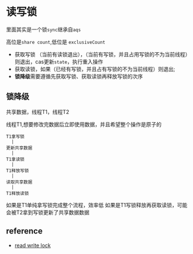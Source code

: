 # 读写锁
里面其实是一个锁`sync`继承自`aqs`

高位是`share count`,低位是 `exclusiveCount`

- 获取写锁 （当前有读锁退出），（当前有写锁，并且占用写锁的不为当前线程）则退出，cas更新`state`，执行重入操作
- 获取读锁，如果（已经有写锁，并且占有写锁的不为当前线程）则退出;
- **锁降级**需要遵循先获取写锁、获取读锁再释放写锁的次序

## 锁降级

共享数据，线程T1，线程T2

线程T1,想要修改完数据后立即使用数据，并且希望整个操作是原子的

```
T1拿写锁
  |
更新共享数据
  |
T1拿读锁
  |
T1释放写锁
  | 
读取共享数据
  |
T1释放读锁
```
如果是T1单纯拿写锁完成整个流程，效率低
如果是T1写锁释放再获取读锁，可能会被T2拿到写锁更新了共享数据数据


## reference
- [read write lock](https://juejin.cn/post/6844903952274685959)